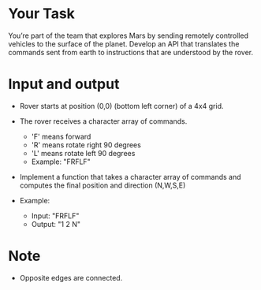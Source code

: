 # Your Task

You’re part of the team that explores Mars by sending remotely controlled vehicles to the surface of the planet. Develop an API that translates the commands sent from earth to instructions that are understood by the rover.

# Input and output

* Rover starts at position (0,0) (bottom left corner) of a 4x4 grid.

* The rover receives a character array of commands.
    * 'F' means forward
    * 'R' means rotate right 90 degrees
    * 'L' means rotate left 90 degrees
    * Example: "FRFLF"
    
* Implement a function that takes a character array of commands and computes the final position and direction (N,W,S,E)
    
* Example: 
   * Input: "FRFLF"
   * Output: "1 2 N"

# Note

* Opposite edges are connected.
